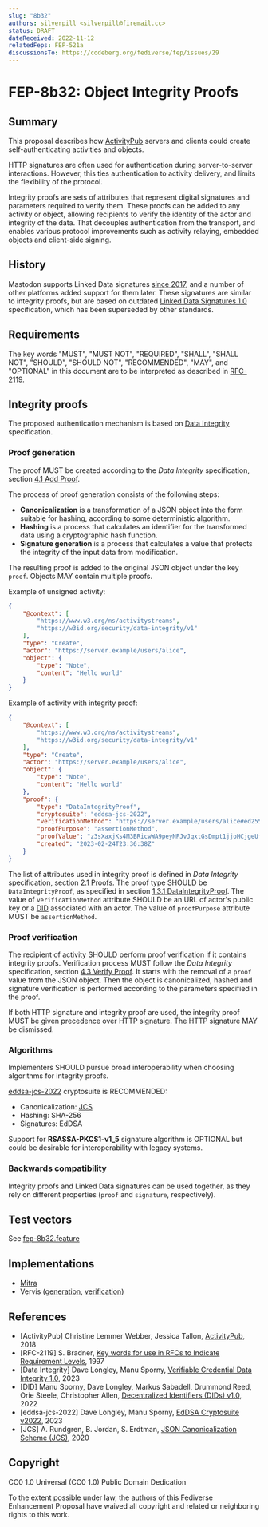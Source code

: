 ```yaml
---
slug: "8b32"
authors: silverpill <silverpill@firemail.cc>
status: DRAFT
dateReceived: 2022-11-12
relatedFeps: FEP-521a
discussionsTo: https://codeberg.org/fediverse/fep/issues/29
---
```

# FEP-8b32: Object Integrity Proofs

## Summary

This proposal describes how [ActivityPub](https://www.w3.org/TR/activitypub/) servers and clients could create self-authenticating activities and objects.

HTTP signatures are often used for authentication during server-to-server interactions. However, this ties authentication to activity delivery, and limits the flexibility of the protocol.

Integrity proofs are sets of attributes that represent digital signatures and parameters required to verify them. These proofs can be added to any activity or object, allowing recipients to verify the identity of the actor and integrity of the data. That decouples authentication from the transport, and enables various protocol improvements such as activity relaying, embedded objects and client-side signing.

## History

Mastodon supports Linked Data signatures [since 2017](https://github.com/mastodon/mastodon/pull/4687), and a number of other platforms added support for them later. These signatures are similar to integrity proofs, but are based on outdated [Linked Data Signatures 1.0](https://github.com/w3c-ccg/ld-signatures/) specification, which has been superseded by other standards.

## Requirements

The key words "MUST", "MUST NOT", "REQUIRED", "SHALL", "SHALL NOT", "SHOULD", "SHOULD NOT", "RECOMMENDED", "MAY", and "OPTIONAL" in this document are to be interpreted as described in [RFC-2119](https://tools.ietf.org/html/rfc2119.html).

## Integrity proofs

The proposed authentication mechanism is based on [Data Integrity](https://w3c.github.io/vc-data-integrity/) specification.

### Proof generation

The proof MUST be created according to the *Data Integrity* specification, section [4.1 Add Proof](https://w3c.github.io/vc-data-integrity/#add-proof).

The process of proof generation consists of the following steps:

- **Canonicalization** is a transformation of a JSON object into the form suitable for hashing, according to some deterministic algorithm.
- **Hashing** is a process that calculates an identifier for the transformed data using a cryptographic hash function.
- **Signature generation** is a process that calculates a value that protects the integrity of the input data from modification.

The resulting proof is added to the original JSON object under the key `proof`. Objects MAY contain multiple proofs.

Example of unsigned activity:

```json
{
    "@context": [
        "https://www.w3.org/ns/activitystreams",
        "https://w3id.org/security/data-integrity/v1"
    ],
    "type": "Create",
    "actor": "https://server.example/users/alice",
    "object": {
        "type": "Note",
        "content": "Hello world"
    }
}
```

Example of activity with integrity proof:

```json
{
    "@context": [
        "https://www.w3.org/ns/activitystreams",
        "https://w3id.org/security/data-integrity/v1"
    ],
    "type": "Create",
    "actor": "https://server.example/users/alice",
    "object": {
        "type": "Note",
        "content": "Hello world"
    },
    "proof": {
        "type": "DataIntegrityProof",
        "cryptosuite": "eddsa-jcs-2022",
        "verificationMethod": "https://server.example/users/alice#ed25519-key",
        "proofPurpose": "assertionMethod",
        "proofValue": "z3sXaxjKs4M3BRicwWA9peyNPJvJqxtGsDmpt1jjoHCjgeUf71TRFz56osPSfDErszyLp5Ks1EhYSgpDaNM977Rg2",
        "created": "2023-02-24T23:36:38Z"
    }
}
```

The list of attributes used in integrity proof is defined in *Data Integrity* specification, section [2.1 Proofs](https://w3c.github.io/vc-data-integrity/#proofs). The proof type SHOULD be `DataIntegrityProof`, as specified in section [1.3.1 DataIntegrityProof](https://w3c.github.io/vc-data-integrity/#dataintegrityproof). The value of `verificationMethod` attribute SHOULD be an URL of actor's public key or a [DID](https://www.w3.org/TR/did-core/) associated with an actor. The value of `proofPurpose` attribute MUST be `assertionMethod`.

### Proof verification

The recipient of activity SHOULD perform proof verification if it contains integrity proofs. Verification process MUST follow the *Data Integrity* specification, section [4.3 Verify Proof](https://w3c.github.io/vc-data-integrity/#verify-proof). It starts with the removal of a `proof` value from the JSON object. Then the object is canonicalized, hashed and signature verification is performed according to the parameters specified in the proof.

If both HTTP signature and integrity proof are used, the integrity proof MUST be given precedence over HTTP signature. The HTTP signature MAY be dismissed.

### Algorithms

Implementers SHOULD pursue broad interoperability when choosing algorithms for integrity proofs.

[eddsa-jcs-2022](https://w3c.github.io/vc-di-eddsa/#eddsa-jcs-2022) cryptosuite is RECOMMENDED:

- Canonicalization: [JCS](https://www.rfc-editor.org/rfc/rfc8785)
- Hashing: SHA-256
- Signatures: EdDSA

Support for **RSASSA-PKCS1-v1_5** signature algorithm is OPTIONAL but could be desirable for interoperability with legacy systems.

### Backwards compatibility

Integrity proofs and Linked Data signatures can be used together, as they rely on different properties (`proof` and `signature`, respectively).

## Test vectors

See [fep-8b32.feature](./fep-8b32.feature)

## Implementations

- [Mitra](https://codeberg.org/silverpill/mitra/src/commit/71db89f0ac323c76b7e08efffacf5d2454ec9afc/FEDERATION.md#object-integrity-proofs)
- Vervis
  ([generation](https://codeberg.org/ForgeFed/Vervis/commit/e8e587af26944d3ea8d91f5c47cc3058cf261387),
  [verification](https://codeberg.org/ForgeFed/Vervis/commit/621275e25762a1c1e5860d07a6ff87b147deed4f))

## References

- [ActivityPub] Christine Lemmer Webber, Jessica Tallon, [ActivityPub](https://www.w3.org/TR/activitypub/), 2018
- [RFC-2119] S. Bradner, [Key words for use in RFCs to Indicate Requirement Levels](https://tools.ietf.org/html/rfc2119.html), 1997
- [Data Integrity] Dave Longley, Manu Sporny, [Verifiable Credential Data Integrity 1.0](https://w3c.github.io/vc-data-integrity/), 2023
- [DID] Manu Sporny, Dave Longley, Markus Sabadell, Drummond Reed, Orie Steele, Christopher Allen, [Decentralized Identifiers (DIDs) v1.0](https://www.w3.org/TR/did-core/), 2022
- [eddsa-jcs-2022] Dave Longley, Manu Sporny, [EdDSA Cryptosuite v2022](https://w3c.github.io/vc-di-eddsa/), 2023
- [JCS] A. Rundgren, B. Jordan, S. Erdtman, [JSON Canonicalization Scheme (JCS)](https://www.rfc-editor.org/rfc/rfc8785), 2020

## Copyright

CC0 1.0 Universal (CC0 1.0) Public Domain Dedication

To the extent possible under law, the authors of this Fediverse Enhancement Proposal have waived all copyright and related or neighboring rights to this work.
